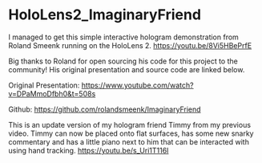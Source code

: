 # HoloLens2_ImaginaryFriend 
I managed to get this simple interactive hologram demonstration from Roland Smeenk running on the HoloLens 2. 
https://youtu.be/8Vi5HBePrfE

Big thanks to Roland for open sourcing his code for this project to the community! His original presentation and source code are linked below.

Original Presentation: 
https://www.youtube.com/watch?v=DPaMmoDfbh0&t=508s

Github: 
https://github.com/rolandsmeenk/ImaginaryFriend

This is an update version of my hologram friend Timmy from my previous video.
Timmy can now be placed onto flat surfaces, has some new snarky commentary and has a little piano next to him that can be interacted with using hand tracking.
https://youtu.be/s_Uri1T116I

